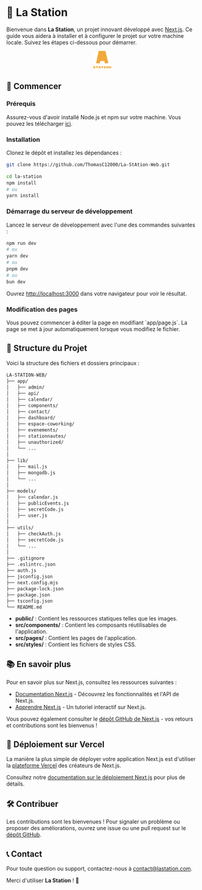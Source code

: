 # 📡 La Station

Bienvenue dans **La Station**, un projet innovant développé avec [Next.js](https://nextjs.org/). Ce guide vous aidera à installer et à configurer le projet sur votre machine locale. Suivez les étapes ci-dessous pour démarrer.

<p align="center">
  <img src="https://github.com/ThomasC12000/La-StAtion-Web/blob/main/public/img/lastation.png?raw=true" alt="Logo du projet" />
</p>

## 🚀 Commencer

### Prérequis

Assurez-vous d'avoir installé Node.js et npm sur votre machine. Vous pouvez les télécharger [ici](https://nodejs.org/).

### Installation

Clonez le dépôt et installez les dépendances :

```bash
git clone https://github.com/ThomasC12000/La-StAtion-Web.git
```

```bash
cd la-station
npm install
# ou
yarn install
```

### Démarrage du serveur de développement

Lancez le serveur de développement avec l'une des commandes suivantes :

```bash
npm run dev
# ou
yarn dev
# ou
pnpm dev
# ou
bun dev
```

Ouvrez [http://localhost:3000](http://localhost:3000) dans votre navigateur pour voir le résultat.

### Modification des pages

Vous pouvez commencer à éditer la page en modifiant \`app/page.js\`. La page se met à jour automatiquement lorsque vous modifiez le fichier.

## 📁 Structure du Projet

Voici la structure des fichiers et dossiers principaux :

```
LA-STATION-WEB/
├── app/
│   ├── admin/
│   ├── api/
│   ├── calendar/
│   ├── components/
│   ├── contact/
│   ├── dashboard/
│   ├── espace-coworking/
│   ├── evenements/
│   ├── stationnautes/
│   ├── unauthorized/
│   └── ...
│
├── lib/
│   ├── mail.js
│   ├── mongodb.js
│   └── ...
│
├── models/
│   ├── calendar.js
│   ├── publicEvents.js
│   ├── secretCode.js
│   ├── user.js
│
├── utils/
│   ├── checkAuth.js
│   ├── secretCode.js
│   └── ...
│
├── .gitignore
├── .eslintrc.json
├── auth.js
├── jsconfig.json
├── next.config.mjs
├── package-lock.json
├── package.json
├── tsconfig.json
└── README.md
```

- **public/** : Contient les ressources statiques telles que les images.
- **src/components/** : Contient les composants réutilisables de l'application.
- **src/pages/** : Contient les pages de l'application.
- **src/styles/** : Contient les fichiers de styles CSS.

## 📚 En savoir plus

Pour en savoir plus sur Next.js, consultez les ressources suivantes :

- [Documentation Next.js](https://nextjs.org/docs) - Découvrez les fonctionnalités et l'API de Next.js.
- [Apprendre Next.js](https://nextjs.org/learn) - Un tutoriel interactif sur Next.js.

Vous pouvez également consulter le [dépôt GitHub de Next.js](https://github.com/vercel/next.js/) - vos retours et contributions sont les bienvenus !

## 🚀 Déploiement sur Vercel

La manière la plus simple de déployer votre application Next.js est d'utiliser la [plateforme Vercel](https://vercel.com/new?utm_medium=default-template&filter=next.js&utm_source=create-next-app&utm_campaign=create-next-app-readme) des créateurs de Next.js.

Consultez notre [documentation sur le déploiement Next.js](https://nextjs.org/docs/deployment) pour plus de détails.

## 🛠️ Contribuer

Les contributions sont les bienvenues ! Pour signaler un problème ou proposer des améliorations, ouvrez une issue ou une pull request sur le [dépôt GitHub](https://github.com/votre-utilisateur/la-station).

## 📞 Contact

Pour toute question ou support, contactez-nous à [contact@lastation.com](mailto:contact@lastation.com).

Merci d'utiliser **La Station** ! 🚀
